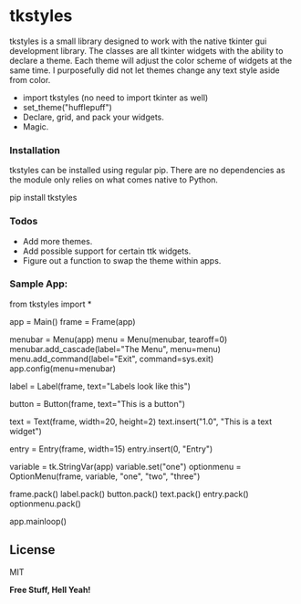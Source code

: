 # tkstyles


tkstyles is a small library designed to work with the native tkinter gui development library. The classes are all tkinter widgets with the ability to declare a theme. Each theme will adjust the color scheme of widgets at the same time. I purposefully did not let themes change any text style aside from color.

  - import tkstyles (no need to import tkinter as well)
  - set_theme("hufflepuff")
  - Declare, grid, and pack your widgets.
  - Magic.



### Installation
tkstyles can be installed using regular pip. There are no dependencies as the module only relies on what comes native to Python.

pip install tkstyles


### Todos

 - Add more themes.
 - Add possible support for certain ttk widgets.
 - Figure out a function to swap the theme within apps.

### Sample App:
from tkstyles import *

app = Main()
frame = Frame(app)

menubar = Menu(app)
menu = Menu(menubar, tearoff=0)
menubar.add_cascade(label="The Menu", menu=menu)
menu.add_command(label="Exit", command=sys.exit)
app.config(menu=menubar)

label = Label(frame, text="Labels look like this")

button = Button(frame, text="This is a button")

text = Text(frame, width=20, height=2)
text.insert("1.0", "This is a text widget")

entry = Entry(frame, width=15)
entry.insert(0, "Entry")

variable = tk.StringVar(app)
variable.set("one")
optionmenu = OptionMenu(frame, variable, "one", "two", "three")

frame.pack()
label.pack()
button.pack()
text.pack()
entry.pack()
optionmenu.pack()

app.mainloop()



License
----

MIT


**Free Stuff, Hell Yeah!**

